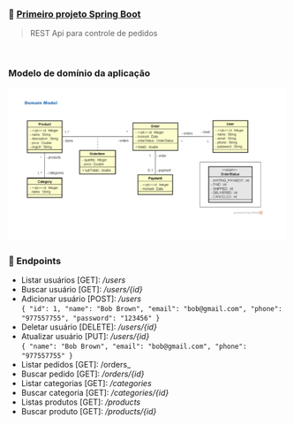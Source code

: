 
### :herb: [Primeiro projeto Spring Boot](https://www.udemy.com/course/java-curso-completo/)
> REST Api para controle de pedidos
<br />

### Modelo de domínio da aplicação
![Camada de domínio](https://raw.githubusercontent.com/miguelarquejada/curso-springboot/master/github-files/domain_model.png)

### :red_circle: Endpoints
* Listar usuários [GET]: _/users_
* Buscar usuário [GET]: _/users/{id}_
* Adicionar usuário [POST]: _/users_ <br />
`{
    "id": 1,
    "name": "Bob Brown",
    "email": "bob@gmail.com",
    "phone": "977557755",
    "password": "123456"
}`
* Deletar usuário [DELETE]: _/users/{id}_
* Atualizar usuário [PUT]: _/users/{id}_ <br />
`{
 "name": "Bob Brown",
 "email": "bob@gmail.com",
 "phone": "977557755"
}`
* Listar pedidos [GET]: /orders_
* Buscar pedido [GET]: _/orders/{id}_
* Listar categorias [GET]: _/categories_
* Buscar categoria [GET]: _/categories/{id}_
* Listas produtos [GET]: _/products_
* Buscar produto [GET]: _/products/{id}_
